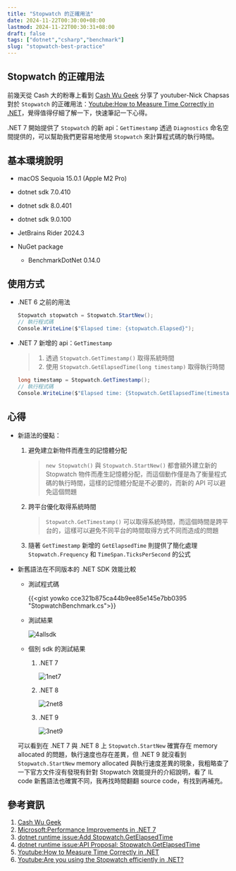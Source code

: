 ```yaml
---
title: "Stopwatch 的正確用法"
date: 2024-11-22T00:30:00+08:00
lastmod: 2024-11-22T00:30:31+08:00
draft: false
tags: ["dotnet","csharp","benchmark"]
slug: "stopwatch-best-practice"
---
```


## Stopwatch 的正確用法

前幾天從 Cash 大的粉專上看到 [Cash Wu Geek](https://www.facebook.com/share/p/1AgUkr1iaC/) 分享了 youtuber-Nick Chapsas 對於 `Stopwatch` 的正確用法：[Youtube:How to Measure Time Correctly in .NET](https://www.youtube.com/watch?v=Lvdyi5DWNm4)，覺得值得仔細了解一下，快速筆記一下心得。

.NET 7 開始提供了 `Stopwatch` 的新 api：`GetTimestamp` 透過 `Diagnostics` 命名空間提供的，可以幫助我們更容易地使用 `Stopwatch` 來計算程式碼的執行時間。

## 基本環境說明

- macOS Sequoia 15.0.1 (Apple M2 Pro)
- dotnet sdk 7.0.410
- dotnet sdk 8.0.401
- dotnet sdk 9.0.100
- JetBrains Rider 2024.3
- NuGet package

    - BenchmarkDotNet 0.14.0

## 使用方式

- .NET 6 之前的用法

    ```csharp
    Stopwatch stopwatch = Stopwatch.StartNew();
    // 執行程式碼
    Console.WriteLine($"Elapsed time: {stopwatch.Elapsed}");
    ```

- .NET 7 新增的 api：`GetTimestamp`

    > 1. 透過 `Stopwatch.GetTimestamp()` 取得系統時間
    > 2. 使用 `Stopwatch.GetElapsedTime(long timestamp)` 取得執行時間

    ```csharp
    long timestamp = Stopwatch.GetTimestamp();
    // 執行程式碼
    Console.WriteLine($"Elapsed time: {Stopwatch.GetElapsedTime(timestamp)}");
    ```

## 心得

- 新語法的優點：

    1. 避免建立新物件而產生的記憶體分配

        > `new Stopwatch()` 與 `Stopwatch.StartNew()` 都會額外建立新的 Stopwatch 物件而產生記憶體分配，而這個動作僅是為了衡量程式碼的執行時間，這樣的記憶體分配是不必要的，而新的 API 可以避免這個問題
    2. 跨平台優化取得系統時間

        > `Stopwatch.GetTimestamp()` 可以取得系統時間，而這個時間是跨平台的，這樣可以避免不同平台的時間取得方式不同而造成的問題
    3. 隨著 `GetTimestamp` 新增的 `GetElapsedTime` 則提供了簡化處理 `Stopwatch.Frequency` 和 `TimeSpan.TicksPerSecond` 的公式

- 新舊語法在不同版本的 .NET SDK 效能比較

    - 測試程式碼

        {{<gist yowko cce321b875ca44b9ee85e145e7bb0395 "StopwatchBenchmark.cs">}}

    - 測試結果

        ![4allsdk](https://github.com/user-attachments/assets/e366f06a-4e62-436a-96d1-e531936124b3)

    - 個別 sdk 的測試結果

        1. .NET 7

            ![1net7](https://github.com/user-attachments/assets/71112630-eef7-41d0-af5b-4baccc6533c1)

        2. .NET 8

            ![2net8](https://github.com/user-attachments/assets/4788e329-1810-4595-99ed-194d216db72a)

        3. .NET 9

            ![3net9](https://github.com/user-attachments/assets/ce2b27ef-6d2b-4673-bb10-47666ea51b8f)

    可以看到在 .NET 7 與 .NET 8 上 `Stopwatch.StartNew` 確實存在 memory allocated 的問題，執行速度也存在差異，但 .NET 9 就沒看到 `Stopwatch.StartNew` memory allocated 與執行速度差異的現象，我粗略查了一下官方文件沒有發現有針對 Stopwatch 效能提升的介紹說明，看了 IL code 新舊語法也確實不同，我再找時間翻翻 source code，有找到再補充。

## 參考資訊

1. [Cash Wu Geek](https://www.facebook.com/share/p/1AgUkr1iaC/)
2. [Microsoft:Performance Improvements in .NET 7](https://devblogs.microsoft.com/dotnet/performance_improvements_in_net_7/?WT.mc_id=DOP-MVP-5002594#diagnostics)
3. [dotnet runtime issue:Add Stopwatch.GetElapsedTime](https://github.com/dotnet/runtime/pull/66372?WT.mc_id=DOP-MVP-5002594)
4. [dotnet runtime issue:API Proposal: Stopwatch.GetElapsedTime](https://github.com/dotnet/runtime/issues/65858?WT.mc_id=DOP-MVP-5002594)
5. [Youtube:How to Measure Time Correctly in .NET](https://www.youtube.com/watch?v=Lvdyi5DWNm4)
6. [Youtube:Are you using the Stopwatch efficiently in .NET?](https://www.youtube.com/watch?v=NTz99yN2urc)
